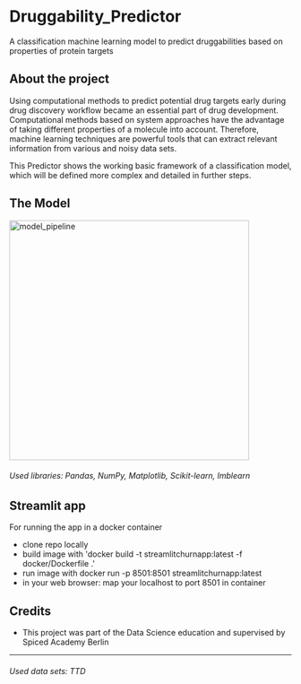 # Druggability_Predictor
A classification machine learning model to predict druggabilities based on properties of protein targets


## About the project
Using computational methods to predict potential drug targets early during drug discovery workflow became an essential part of drug development. Computational methods based on system approaches have the advantage of taking different properties of a molecule into account. Therefore, machine learning techniques are powerful tools that can extract relevant information from various and noisy data sets.

This Predictor shows the working basic framework of a classification model, which will be defined more complex and detailed in further steps.

## The Model
<img width="428" alt="model_pipeline" src="https://github.com/LisaKalfhues/Druggability_Predictor/assets/125546845/93c56591-3c39-49bd-8fe2-3b7447ec0cf5">

###### *Used libraries: Pandas, NumPy, Matplotlib, Scikit-learn, Imblearn*


## Streamlit app
For running the app in a docker container

- clone repo locally
- build image with 'docker build -t streamlitchurnapp:latest -f docker/Dockerfile .'
- run image with docker run -p 8501:8501 streamlitchurnapp:latest
- in your web browser: map your localhost to port 8501 in container

## Credits
- This project was part of the Data Science education and supervised by Spiced Academy Berlin



----------------------------------------------------------------
###### *Used data sets: TTD*
